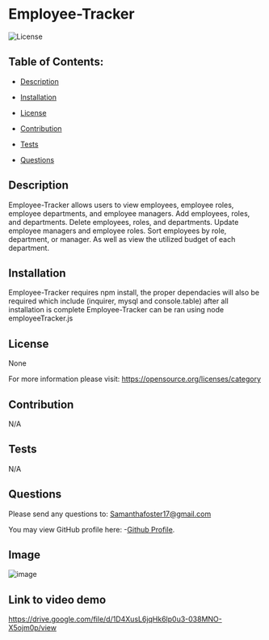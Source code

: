 # Employee-Tracker
   
![License](https://img.shields.io/badge/License-None-blue.svg "License Badge")


## Table of Contents:

- [Description](#description)

- [Installation](#installation)

- [License](#license) 

- [Contribution](#contribution)

- [Tests](#tests)

- [Questions](#questions) 


## Description
Employee-Tracker allows users to view employees, employee roles, employee departments, and employee managers. Add employees, roles, and departments. Delete employees, roles, and departments. Update employee managers and employee roles. Sort employees by role, department, or manager. As well as view the utilized budget of each department. 
  
## Installation 
Employee-Tracker requires npm install, the proper dependacies will also be required which include (inquirer, mysql and console.table) after all installation is complete Employee-Tracker can be ran using node employeeTracker.js 
  
## License
None

For more information please visit: 
https://opensource.org/licenses/category
  
## Contribution 
N/A 
  
## Tests
N/A 
  
## Questions 
Please send any questions to: Samanthafoster17@gmail.com

You may view GitHub profile here: 
-[Github Profile](https://github.com/Samanthafoster17).

## Image
![image](https://user-images.githubusercontent.com/68489432/99110687-c7ba0800-25b8-11eb-929b-8d12b973c33e.png)

## Link to video demo
https://drive.google.com/file/d/1D4XusL6jqHk6lp0u3-038MNO-X5ojm0p/view
